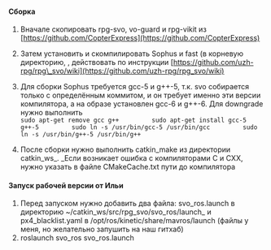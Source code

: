 #### Сборка

1. Вначале скопировать rpg-svo, vo-guard и rpg-vikit из [https://github.com/CopterExpress](https://github.com/CopterExpress)
2. Затем установить и скомпилировать Sophus и fast \(в корневую директорию, , действовать по инструкции [https://github.com/uzh-rpg/rpg\_svo/wiki](https://github.com/uzh-rpg/rpg_svo/wiki)

3. Для сборки Sophus требуется gcc-5 и g++-5, т.к. svo собирается только с определённым коммитом, и он требует именно эти версии компилятора, а на образе установлен gcc-6 и g++-6. Для downgrade нужно выполнить  
   `sudo apt-get remove gcc g++        
    sudo apt-get install gcc-5 g++-5        
    sudo ln -s /usr/bin/gcc-5 /usr/bin/gcc        
    sudo ln -s /usr/bin/g++-5 /usr/bin/g++`

4. После сборки нужно выполнить catkin\_make из директории catkin\_ws_. _Если возникает ошибка с компиляторами C и СXX, нужно указать в файле CMakeCache.txt пути до компилятора

#### Запуск рабочей версии от Ильи

1. Перед запуском нужно добавить два файла: svo\_ros.launch в директорию ~/catkin\_ws/src/rpg\_svo/svo\_ros/launch\_ и px4\_blacklist.yaml в /opt/ros/kinetic/share/mavros/launch \(файлы у меня, но желательно запушить на наш гитхаб\)
2. roslaunch svo\_ros svo\_ros.launch




